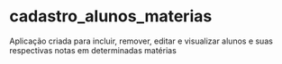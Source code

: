 # cadastro_alunos_materias
Aplicação criada para incluir, remover, editar e visualizar alunos e suas respectivas notas em determinadas matérias
